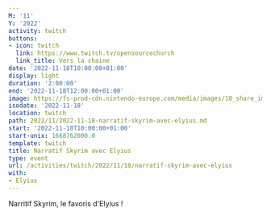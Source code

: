 ```yaml
---
M: '11'
Y: '2022'
activity: twitch
buttons:
- icon: twitch
  link: https://www.twitch.tv/opensourcechurch
  link_title: Vers la chaine
date: '2022-11-18T10:00:00+01:00'
display: light
duration: '2:00:00'
end: '2022-11-18T12:00:00+01:00'
image: https://fs-prod-cdn.nintendo-europe.com/media/images/10_share_images/games_15/nintendo_switch_4/H2x1_NSwitch_TheElderScrollsVSkyrim.jpg
isodate: '2022-11-18'
location: twitch
path: 2022/11/2022-11-18-narratif-skyrim-avec-elyius.md
start: '2022-11-18T10:00:00+01:00'
start-unix: 1668762000.0
template: twitch
title: Narratif Skyrim avec Elyius
type: event
url: /activities/twitch/2022/11/18/narratif-skyrim-avec-elyius
with:
- Elyius
---
```

Narritif Skyrim, le favoris d'Elyius !